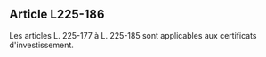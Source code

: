 Article L225-186
----
Les articles L. 225-177 à L. 225-185 sont applicables aux certificats
d'investissement.
